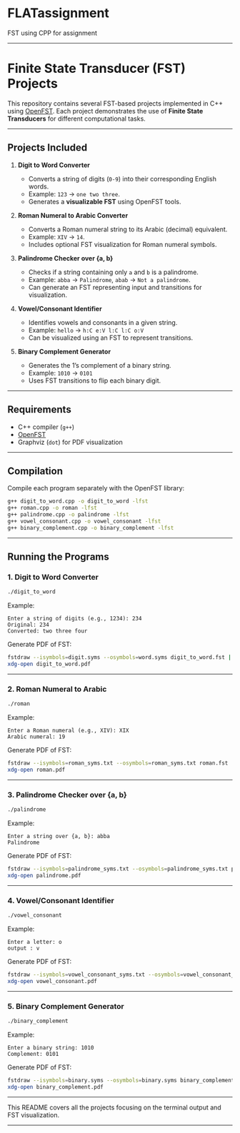 # FLATassignment
FST using CPP for assignment

---

# Finite State Transducer (FST) Projects

This repository contains several FST-based projects implemented in C++ using [OpenFST](http://www.openfst.org/). Each project demonstrates the use of **Finite State Transducers** for different computational tasks.

---

## Projects Included

1. **Digit to Word Converter**

   * Converts a string of digits (`0-9`) into their corresponding English words.
   * Example: `123` → `one two three`.
   * Generates a **visualizable FST** using OpenFST tools.

2. **Roman Numeral to Arabic Converter**

   * Converts a Roman numeral string to its Arabic (decimal) equivalent.
   * Example: `XIV` → `14`.
   * Includes optional FST visualization for Roman numeral symbols.

3. **Palindrome Checker over {a, b}**

   * Checks if a string containing only `a` and `b` is a palindrome.
   * Example: `abba` → `Palindrome`, `abab` → `Not a palindrome`.
   * Can generate an FST representing input and transitions for visualization.

4. **Vowel/Consonant Identifier**

   * Identifies vowels and consonants in a given string.
   * Example: `hello` → `h:C e:V l:C l:C o:V`
   * Can be visualized using an FST to represent transitions.

5. **Binary Complement Generator**

   * Generates the 1’s complement of a binary string.
   * Example: `1010` → `0101`
   * Uses FST transitions to flip each binary digit.

---

## Requirements

* C++ compiler (`g++`)
* [OpenFST](http://www.openfst.org/)
* Graphviz (`dot`) for PDF visualization

---

## Compilation

Compile each program separately with the OpenFST library:

```bash
g++ digit_to_word.cpp -o digit_to_word -lfst
g++ roman.cpp -o roman -lfst
g++ palindrome.cpp -o palindrome -lfst
g++ vowel_consonant.cpp -o vowel_consonant -lfst
g++ binary_complement.cpp -o binary_complement -lfst
```

---

## Running the Programs

### 1. Digit to Word Converter

```bash
./digit_to_word
```

Example:

```
Enter a string of digits (e.g., 1234): 234
Original: 234
Converted: two three four
```

Generate PDF of FST:

```bash
fstdraw --isymbols=digit.syms --osymbols=word.syms digit_to_word.fst | dot -Tpdf > digit_to_word.pdf
xdg-open digit_to_word.pdf
```

---

### 2. Roman Numeral to Arabic

```bash
./roman
```

Example:

```
Enter a Roman numeral (e.g., XIV): XIX
Arabic numeral: 19
```

Generate PDF of FST:

```bash
fstdraw --isymbols=roman_syms.txt --osymbols=roman_syms.txt roman.fst | dot -Tpdf > roman.pdf
xdg-open roman.pdf
```

---

### 3. Palindrome Checker over {a, b}

```bash
./palindrome
```

Example:

```
Enter a string over {a, b}: abba
Palindrome
```

Generate PDF of FST:

```bash
fstdraw --isymbols=palindrome_syms.txt --osymbols=palindrome_syms.txt palindrome.fst | dot -Tpdf > palindrome.pdf
xdg-open palindrome.pdf
```

---

### 4. Vowel/Consonant Identifier

```bash
./vowel_consonant
```

Example:

```
Enter a letter: o
output : v
```

Generate PDF of FST:

```bash
fstdraw --isymbols=vowel_consonant_syms.txt --osymbols=vowel_consonant_syms.txt vowel_consonant.fst | dot -Tpdf > vowel_consonant.pdf
xdg-open vowel_consonant.pdf
```

---

### 5. Binary Complement Generator

```bash
./binary_complement
```

Example:

```
Enter a binary string: 1010
Complement: 0101
```

Generate PDF of FST:

```bash
fstdraw --isymbols=binary.syms --osymbols=binary.syms binary_complement.fst | dot -Tpdf > binary_complement.pdf
xdg-open binary_complement.pdf
```

---

This README covers all the projects  focusing on the terminal output and FST visualization.

---


